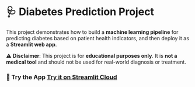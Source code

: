 # 🩺 Diabetes Prediction Project

This project demonstrates how to build a **machine learning pipeline** for predicting diabetes based on patient health indicators, and then deploy it as a **Streamlit web app**.

⚠️ **Disclaimer**: This project is for **educational purposes only**. It is **not a medical tool** and should not be used for real-world diagnosis or treatment.


### 🚀 Try the App [Try it on Streamlit Cloud](https://healthcarediabetesprediction-ch9kcdd9iouyetqjs9d3gv.streamlit.app/)

